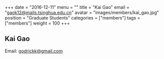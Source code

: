 +++
date = "2016-12-11"
menu = ""
title = "Kai Gao"
email = "gaok12@mails.tsinghua.edu.cn"
avatar = "images/members/kai_gao.jpg"
position = "Graduate Students"
categories = ["members"]
tags = ["members"]
weight = 100
+++
<br/>

## Kai Gao

Email: [godrickk@gmail.com](mailto:godrickk@gmail.com)
